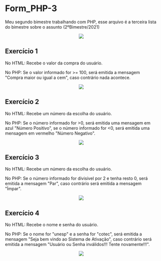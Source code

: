 # Form_PHP-3
Meu segundo bimestre trabalhando com PHP, esse arquivo é a terceira lista do bimestre sobre o assunto (2ºBimestre/2021)
<p align="center">
<img src="assets/index.png">
<p>
  
## Exercício 1
No HTML: Recebe o valor da compra do usuário. <p> 
No PHP: Se o valor informado for >= 100, será emitida a mensagem "Compra maior ou igual a cem", caso contrário nada acontece.
<p align="center">
<img src="assets/ex1.gif">
<p>
  
## Exercício 2
No HTML: Recebe um número da escolha do usuário. <p> 
No PHP: Se o número informado for >0, será emitida uma mensagem em azul "Número Positivo", se o número informado for <0, será emitida uma mensagem em vermelho "Número Negativo".
<p align="center">
<img src="assets/ex2.gif">
<p>
  
## Exercício 3
No HTML: Recebe um número da escolha do usuário. <p> 
No PHP: Se o número informado for divisível por 2 e tenha resto 0, será emitida a mensagem "Par", caso contrário será emitida a mensagem "Ímpar".
<p align="center">
<img src="assets/ex3.gif">
<p>
  
## Exercício 4
No HTML: Recebe o nome e senha do usuário. <p> 
No PHP: Se o nome for "unesp" e a senha for "cotec", será emitida a mensagem "Seja bem vindo ao Sistema de Ativação", caso contrário será emitida a mensagem "Usuário ou Senha inválidos!!! Tente novamente!!!".
<p align="center">
<img src="assets/ex4.gif">
<p>
